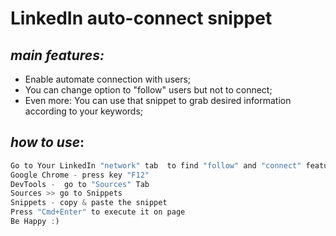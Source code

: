 # LinkedIn auto-connect snippet

## *main features:*

- Enable automate connection with users;
- You can change option to "follow" users but not to connect;
- Even more: You can use that snippet to grab desired information according to your keywords;
                    
## *how to use*:


```javascript
Go to Your LinkedIn "network" tab  to find "follow" and "connect" features
Google Chrome - press key "F12" 
DevTools -  go to "Sources" Tab
Sources >> go to Snippets
Snippets - copy & paste the snippet
Press "Cmd+Enter" to execute it on page
Be Happy :)
```

